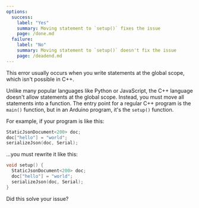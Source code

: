```yaml
---
options:
  success:
    label: "Yes"
    summary: Moving statement to `setup()` fixes the issue
    page: /done.md
  failure:
    label: "No"
    summary: Moving statement to `setup()` doesn't fix the issue
    page: /deadend.md
---
```


This error usually occurs when you write statements at the global scope, which isn't possible in C++.

Unlike many popular languages like Python or JavaScript, the C++ language doesn't allow statements at the global scope.
Instead, you must move all statements into a function.
The entry point for a regular C++ program is the `main()` function, but in an Arduino program, it's the `setup()` function.

For example, if your program is like this:

```c++
StaticJsonDocument<200> doc;
doc["hello"] = "world";
serializeJson(doc, Serial);
```

...you must rewrite it like this:

```c++
void setup() {
  StaticJsonDocument<200> doc;
  doc["hello"] = "world";
  serializeJson(doc, Serial);
}
```

Did this solve your issue?
